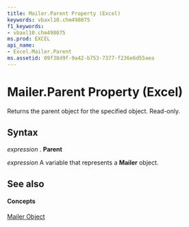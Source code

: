 ```yaml
---
title: Mailer.Parent Property (Excel)
keywords: vbaxl10.chm498075
f1_keywords:
- vbaxl10.chm498075
ms.prod: EXCEL
api_name:
- Excel.Mailer.Parent
ms.assetid: 09f38d9f-9a42-b753-7377-f236e6d55aea
---
```



# Mailer.Parent Property (Excel)

Returns the parent object for the specified object. Read-only.


## Syntax

 _expression_ . **Parent**

 _expression_ A variable that represents a **Mailer** object.


## See also


#### Concepts


[Mailer Object](mailer-object-excel.md)

